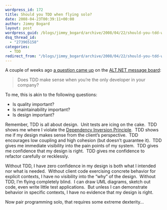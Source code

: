 ```yaml
---
wordpress_id: 172
title: Should you TDD when flying solo?
date: 2008-04-23T00:39:11+00:00
author: Jimmy Bogard
layout: post
wordpress_guid: /blogs/jimmy_bogard/archive/2008/04/22/should-you-tdd-when-flying-solo.aspx
dsq_thread_id:
  - "273965158"
categories:
  - TDD
redirect_from: "/blogs/jimmy_bogard/archive/2008/04/22/should-you-tdd-when-flying-solo.aspx/"
---
```

A couple of weeks ago [a question came up](http://tech.groups.yahoo.com/group/altdotnet/message/6120) on the [ALT.NET message board](http://tech.groups.yahoo.com/group/altdotnet/):

> Does TDD make sense when you&#8217;re the only developer in your company?

To me, this is akin to the following questions:

  * Is quality important?
  * Is maintainability important?
  * Is design important?

Remember, TDD is all about design.&nbsp; Unit tests are icing on the cake.&nbsp; TDD shows me where I violate the [Dependency Inversion Principle](http://www.lostechies.com/blogs/jimmy_bogard/archive/2008/03/31/ptom-the-dependency-inversion-principle.aspx).&nbsp; TDD shows me if my design makes sense from the client&#8217;s perspective.&nbsp; TDD encourages low coupling and high cohesion (but doesn&#8217;t guarantee it).&nbsp; TDD gives me immediate visibility into the pain points of my system.&nbsp; TDD gives me confidence that my design is right.&nbsp; TDD gives me confidence to refactor carefully or recklessly.

Without TDD, I have zero confidence in my design is both what I intended nor what is needed.&nbsp; Without client code exercising concrete behavior for explicit contexts, I have no visibility into the &#8220;why&#8221; of the design.&nbsp; Without TDD, I&#8217;m flying completely blind.&nbsp; I can draw UML diagrams, sketch out code, even write little test applications.&nbsp; But unless I can demonstrate behavior in specific contexts, I have no evidence that my design is right.

Now pair programming solo, that requires some extreme dexterity&#8230;